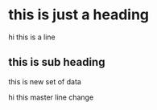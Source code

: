 # this is just a heading

hi
this is a line
## this is sub heading

this is new set of data

hi this master line change 